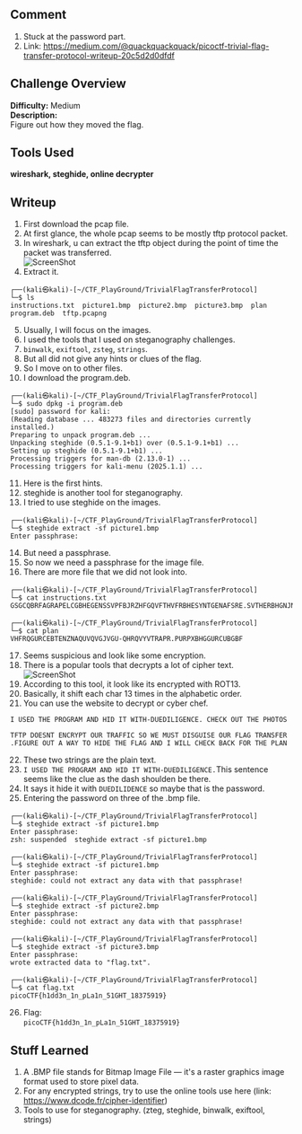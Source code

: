 ## Comment  
1. Stuck at the password part.
2. Link: https://medium.com/@quackquackquack/picoctf-trivial-flag-transfer-protocol-writeup-20c5d2d0dfdf

## Challenge Overview  
**Difficulty:** Medium  
**Description:**  
Figure out how they moved the flag.
## Tools Used  
**wireshark, steghide, online decrypter**

## Writeup  
1. First download the pcap file.  
2. At first glance, the whole pcap seems to be mostly tftp protocol packet.  
3. In wireshark, u can extract the tftp object during the point of time the packet was transferred.  
![ScreenShot](https://imgur.com/wASVdsE.png)  
4. Extract it.  
```
┌──(kali㉿kali)-[~/CTF_PlayGround/TrivialFlagTransferProtocol]
└─$ ls
instructions.txt  picture1.bmp  picture2.bmp  picture3.bmp  plan  program.deb  tftp.pcapng
```
5. Usually, I will focus on the images.  
6. I used the tools that I used on steganography challenges.  
7. `binwalk`, `exiftool`, `zsteg`, `strings`.  
8. But all did not give any hints or clues of the flag.  
9. So I move on to other files.  
10. I download the program.deb.  
```
┌──(kali㉿kali)-[~/CTF_PlayGround/TrivialFlagTransferProtocol]
└─$ sudo dpkg -i program.deb                         
[sudo] password for kali: 
(Reading database ... 483273 files and directories currently installed.)
Preparing to unpack program.deb ...
Unpacking steghide (0.5.1-9.1+b1) over (0.5.1-9.1+b1) ...
Setting up steghide (0.5.1-9.1+b1) ...
Processing triggers for man-db (2.13.0-1) ...
Processing triggers for kali-menu (2025.1.1) ...
```
11. Here is the first hints.  
12. steghide is another tool for steganography.  
13. I tried to use steghide on the images.  
```
┌──(kali㉿kali)-[~/CTF_PlayGround/TrivialFlagTransferProtocol]
└─$ steghide extract -sf picture1.bmp                
Enter passphrase: 
```
14. But need a passphrase.  
15. So now we need a passphrase for the image file.  
16. There are more file that we did not look into.  
```
┌──(kali㉿kali)-[~/CTF_PlayGround/TrivialFlagTransferProtocol]
└─$ cat instructions.txt
GSGCQBRFAGRAPELCGBHEGENSSVPFBJRZHFGQVFTHVFRBHESYNTGENAFSRE.SVTHERBHGNJNLGBUVQRGURSYNTNAQVJVYYPURPXONPXSBEGURCYNA
                                                                                                                                                                                                                                            
┌──(kali㉿kali)-[~/CTF_PlayGround/TrivialFlagTransferProtocol]
└─$ cat plan            
VHFRQGURCEBTENZNAQUVQVGJVGU-QHRQVYVTRAPR.PURPXBHGGURCUBGBF
```
17. Seems suspicious and look like some encryption.  
18. There is a popular tools that decrypts a lot of cipher text.  
![ScreenShot](https://imgur.com/d8Fuq6X.png)  
19. According to this tool, it look like its encrypted with ROT13.  
20. Basically, it shift each char 13 times in the alphabetic order.  
21. You can use the website to decrypt or cyber chef.  
```
I USED THE PROGRAM AND HID IT WITH-DUEDILIGENCE. CHECK OUT THE PHOTOS

TFTP DOESNT ENCRYPT OUR TRAFFIC SO WE MUST DISGUISE OUR FLAG TRANSFER .FIGURE OUT A WAY TO HIDE THE FLAG AND I WILL CHECK BACK FOR THE PLAN
```
22. These two strings are the plain text.  
23. `I USED THE PROGRAM AND HID IT WITH-DUEDILIGENCE.`This sentence seems like the clue as the dash shoulden be there.  
24. It says it hide it with `DUEDILIDENCE` so maybe that is the password.  
25. Entering the password on three of the .bmp file.  
```
┌──(kali㉿kali)-[~/CTF_PlayGround/TrivialFlagTransferProtocol]
└─$ steghide extract -sf picture1.bmp 
Enter passphrase: 
zsh: suspended  steghide extract -sf picture1.bmp
                                                                                                                                                                                                                                            
┌──(kali㉿kali)-[~/CTF_PlayGround/TrivialFlagTransferProtocol]
└─$ steghide extract -sf picture1.bmp 
Enter passphrase: 
steghide: could not extract any data with that passphrase!
                                                                                                                                                                                                                                            
┌──(kali㉿kali)-[~/CTF_PlayGround/TrivialFlagTransferProtocol]
└─$ steghide extract -sf picture2.bmp 
Enter passphrase: 
steghide: could not extract any data with that passphrase!
                                                                                                                                                                                                                                            
┌──(kali㉿kali)-[~/CTF_PlayGround/TrivialFlagTransferProtocol]
└─$ steghide extract -sf picture3.bmp 
Enter passphrase: 
wrote extracted data to "flag.txt".

┌──(kali㉿kali)-[~/CTF_PlayGround/TrivialFlagTransferProtocol]
└─$ cat flag.txt 
picoCTF{h1dd3n_1n_pLa1n_51GHT_18375919}
```
26. Flag:  
`picoCTF{h1dd3n_1n_pLa1n_51GHT_18375919}`


## Stuff Learned  
1. A .BMP file stands for Bitmap Image File — it's a raster graphics image format used to store pixel data.  
2. For any encrypted strings, try to use the online tools use here (link: https://www.dcode.fr/cipher-identifier)  
3. Tools to use for steganography. (zteg, steghide, binwalk, exiftool, strings)  


